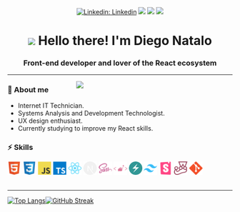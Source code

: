 <div align="center">

  [![Linkedin: Linkedin](https://img.shields.io/badge/-LinkedIn-blue?logo=Linkedin&logoColor=white&style=flat)](https://www.linkedin.com/in/diego-natalo/)
  ![](https://img.shields.io/badge/-diegonatalo@gmail.com-EA4335?logo=gmail&logoColor=white&style=flat)
  [![](https://img.shields.io/badge/-Twitter-1DA1F2?logo=twitter&logoColor=white&style=flat)](https://twitter.com/diego_natalo)
  ![](https://img.shields.io/github/followers/diegonatalo?label=Follow%20Me&style=social)
</div>

<h1 align='center'>
  <img src="https://media.giphy.com/media/hvRJCLFzcasrR4ia7z/giphy.gif" width="30px"/> 
  Hello there! I'm Diego Natalo
</h1>
<h3 align='center'>Front-end developer and lover of the <strong>React</strong> ecosystem</h3>

---
<img align='right' src='https://raw.githubusercontent.com/MicaelliMedeiros/micaellimedeiros/master/image/computer-illustration.png' width='350' heigth='350'/>

### 📌 About me
- Internet IT Technician.
- Systems Analysis and Development Technologist.
- UX design enthusiast.
- Currently studying to improve my React skills.

### ⚡ Skills
<div padding="20px">
  <img with="30" height="30" src="https://github.com/devicons/devicon/blob/master/icons/html5/html5-original.svg" title="HTML" />
  <img with="30" height="30" src="https://github.com/devicons/devicon/blob/master/icons/css3/css3-original.svg" title="CSS" />
  <img with="30" height="30" src="https://github.com/devicons/devicon/blob/master/icons/javascript/javascript-original.svg" title="Javascript" />
  <img with="30" height="30" src="https://github.com/devicons/devicon/blob/master/icons/typescript/typescript-original.svg" title="Typescript" />
  <img with="30" height="30" src="https://github.com/devicons/devicon/blob/master/icons/react/react-original.svg" title="React" />
  <img with="30" height="30" src="assets/next.svg" title="Next" />
  <img with="30" height="30" src="https://github.com/devicons/devicon/blob/master/icons/sass/sass-original.svg" title="SASS" />
  <img with="30" height="30" src="assets/styledcomponents.svg" title="styled-components" />
  <img with="30" height="30" src="assets/chakra-ui.svg" title="Chakra UI" />
  <img with="30" height="30" src="https://github.com/devicons/devicon/blob/master/icons/tailwindcss/tailwindcss-plain.svg" title="Tailwind" />
  <img with="30" height="30" src="https://github.com/devicons/devicon/blob/master/icons/storybook/storybook-original.svg" title="Storybook" />
  <img with="30" height="30" src="https://github.com/devicons/devicon/blob/master/icons/jest/jest-plain.svg" title="Jest" />
  <img with="30" height="30" src="https://github.com/devicons/devicon/blob/master/icons/git/git-original.svg" title="Git" />
</div>

<br>

---

[![Top Langs](https://github-readme-stats-kerneldn.vercel.app//api/top-langs/?username=diegonatalo&layout=compact&theme=github_dark&hide_border=true)](https://github.com/anuraghazra/github-readme-stats)[![GitHub Streak](https://streak-stats.demolab.com?user=diegonatalo&theme=dark&hide_border=true&date_format=j%2Fn%5B%2FY%5D)](https://git.io/streak-stats)
